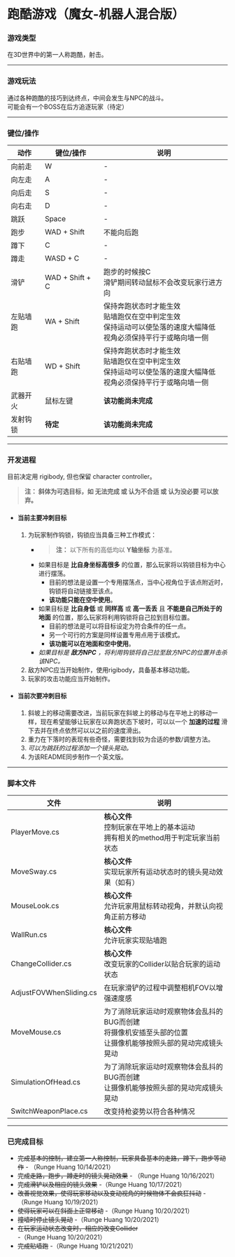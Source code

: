 # 跑酷游戏（魔女-机器人混合版）
### 游戏类型
在3D世界中的第一人称跑酷，射击。 <br>

---

### 游戏玩法
通过各种跑酷的技巧到达终点，中间会发生与NPC的战斗。 <br>
可能会有一个BOSS在后方追逐玩家（待定） <br>

---

### 键位/操作
|动作|键位/操作|说明|
|-|-|-|
|向前走|W|-|
|向左走|A|-|
|向后走|S|-|
|向右走|D|-|
|跳跃|Space|-|
|跑步|WAD + Shift|不能向后跑|
|蹲下|C|-|
|蹲走|WASD + C|-|
|滑铲|WAD + Shift + C|跑步的时候按C <br> 滑铲期间转动鼠标不会改变玩家行进方向|
|左贴墙跑|WA + Shift|保持奔跑状态时才能生效 <br> 贴墙跑仅在空中判定生效 <br> 保持运动可以使坠落的速度大幅降低 <br> 视角必须保持平行于或略向墙一侧|
|右贴墙跑|WD + Shift|保持奔跑状态时才能生效 <br> 贴墙跑仅在空中判定生效 <br> 保持运动可以使坠落的速度大幅降低 <br> 视角必须保持平行于或略向墙一侧|
|武器开火|鼠标左键|**该功能尚未完成**|
|发射钩锁|**待定**|**该功能尚未完成**|

---

### 开发进程
目前决定用 rigibody, 但也保留 character controller。
>**注： 斜体为可选目标，如 无法完成 或 认为不合适 或 认为没必要 可以放弃。**
- #### 当前主要冲刺目标
  1. 为玩家制作钩锁，钩锁应当具备三种工作模式：<br>
     - >**注：** 以下所有的高低均以 **Y轴坐标** 为基准。
     - 如果目标是 **比自身坐标高很多** 的位置，那么玩家将以钩锁目标为中心进行摆荡。<br>
        - 目前的想法是设置一个专用摆荡点，当中心视角位于该点附近时，钩锁将自动链接至该点。<br>
        - **该功能只能在空中使用**。
     - 如果目标是 **比自身低** 或 **同样高** 或 **高一丢丢** 且 **不能是自己所处于的地面** 的位置，那么玩家将利用钩锁将自己拉到目标位置。
        - 目前的想法是可以将目标设定为符合条件的任一点。
        - 另一个可行的方案是同样设置专用点用于该模式。
        - **该功能可以在地面和空中使用**。
     - _如果目标是 **敌方NPC** ，将利用钩锁将自己拉至敌方NPC的位置并击杀该NPC。_
  2. 敌方NPC应当开始制作，使用rigibody，具备基本移动功能。
  3. 玩家的攻击功能应当开始制作。

- #### 当前次要冲刺目标
   1. 斜坡上的移动需要改进，当前玩家在斜坡上的移动与在平地上的移动一样，现在希望能够让玩家在以奔跑状态下坡时，可以以一个 **加速的过程** 滑下去并在终点依然可以以之前的速度滑出。
   2. 重力在下落时的表现有些奇怪，需要找到较为合适的参数/调整方法。
   3. _可以为跳跃的过程添加一个镜头晃动。_
   4. 为该README同步制作一个英文版。

---

### 脚本文件
|文件|说明|
|-|-|
|PlayerMove.cs|**核心文件** <br> 控制玩家在平地上的基本运动 <br> 拥有相关的method用于判定玩家当前状态|
|MoveSway.cs|**核心文件** <br> 实现玩家所有运动状态时的镜头晃动效果（如有）|
|MouseLook.cs|**核心文件** <br> 允许玩家用鼠标转动视角，并默认向视角正前方移动|
|WallRun.cs|**核心文件** <br> 允许玩家实现贴墙跑|
|ChangeCollider.cs|**核心文件** <br> 改变玩家的Collider以贴合玩家的运动状态|
|AdjustFOVWhenSliding.cs|在玩家滑铲的过程中调整相机FOV以增强速度感|
|MoveMouse.cs|为了消除玩家运动时观察物体会乱抖的BUG而创建 <br> 将摄像机安插至头部的位置 <br> 让摄像机能够按照头部的晃动完成镜头晃动|
|SimulationOfHead.cs|为了消除玩家运动时观察物体会乱抖的BUG而创建 <br> 让摄像机能够按照头部的晃动完成镜头晃动|
|SwitchWeaponPlace.cs|改变持枪姿势以符合各种情况|

---

### 已完成目标
- ~~完成基本的控制，建立第一人称控制，玩家具备基本的走路，蹲下，跑步等动作~~ - （Runge Huang 10/14/2021）
- ~~完成走路，跑步，蹲走时的镜头晃动效果~~ - （Runge Huang 10/16/2021）
- ~~完成滑铲以及相应的镜头效果~~ -（Runge Huang 10/17/2021）
- ~~改善视觉效果，使得玩家移动以及变动视角的时候物体不会疯狂抖动~~ - （Runge Huang 10/19/2021）
- ~~使得玩家可以在斜面上正常移动~~ -（Runge Huang 10/20/2021）
- ~~撞墙时停止镜头晃动~~ -（Runge Huang 10/20/2021）
- ~~在玩家运动状态改变时，相应的改变Collider~~ -（Runge Huang 10/20/2021）
- ~~完成贴墙跑~~ -（Runge Huang 10/21/2021）
